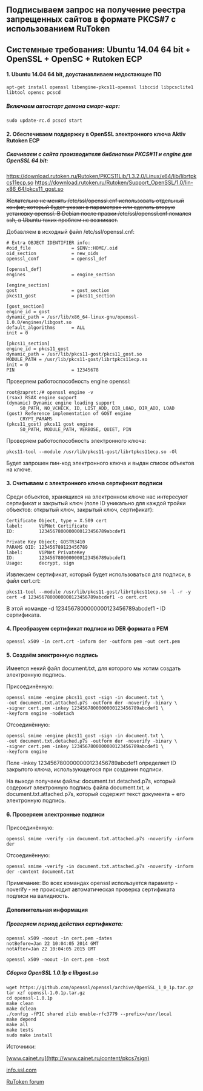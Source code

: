 ## Подписываем запрос на получение реестра запрещенных сайтов в формате PKCS#7 с использованием RuToken

## Системные требования: Ubuntu 14.04 64 bit + OpenSSL + OpenSC + Rutoken ECP

#### 1. Ubuntu 14.04 64 bit, доустанавливаем недостающее ПО

    apt-get install openssl libengine-pkcs11-openssl libccid libpcsclite1 libtool opensc pcscd

##### Включаем автостарт демона смарт-карт:

    sudo update-rc.d pcscd start

#### 2. Обеспечиваем поддержку в OpenSSL электронного ключа Aktiv Rutoken ECP

##### Скачиваем с сайта производителя библиотеки PKCS#11 и engine для OpenSSL 64 bit:

https://download.rutoken.ru/Rutoken/PKCS11Lib/1.3.2.0/Linux/x64/lib/librtpkcs11ecp.so
https://download.rutoken.ru/Rutoken/Support_OpenSSL/1.0/lin-x86_64/pkcs11_gost.so

~~Желательно не менять /etc/ssl/openssl.cnf использовать отдельный конфиг, который будет указан в параметрах или сделать вторую
установку openssl. В Debian после правки /etc/ssl/openssl.cnf ломался ssh, в Ubuntu таких проблем не возникает.~~

Добавляем в исходный файл /etc/ssl/openssl.cnf:

    # Extra OBJECT IDENTIFIER info:
    #oid_file               = $ENV::HOME/.oid
    oid_section             = new_oids
    openssl_conf            = openssl_def

    [openssl_def]
    engines                 = engine_section

    [engine_section]
    gost                    = gost_section
    pkcs11_gost             = pkcs11_section

    [gost_section]
    engine_id = gost
    dynamic_path = /usr/lib/x86_64-linux-gnu/openssl-1.0.0/engines/libgost.so
    default_algorithms      = ALL
    init = 0

    [pkcs11_section]
    engine_id = pkcs11_gost
    dynamic_path = /usr/lib/pkcs11-gost/pkcs11_gost.so
    MODULE_PATH = /usr/lib/pkcs11-gost/librtpkcs11ecp.so
    init = 0
    PIN                     = 12345678

Проверяем работоспособность engine openssl:

    root@zapret:/# openssl engine -v
    (rsax) RSAX engine support
    (dynamic) Dynamic engine loading support
         SO_PATH, NO_VCHECK, ID, LIST_ADD, DIR_LOAD, DIR_ADD, LOAD
    (gost) Reference implementation of GOST engine
         CRYPT_PARAMS
    (pkcs11_gost) pkcs11 gost engine
         SO_PATH, MODULE_PATH, VERBOSE, QUIET, PIN

Проверяем работоспособность электронного ключа:

    pkcs11-tool --module /usr/lib/pkcs11-gost/librtpkcs11ecp.so -Ol

Будет запрошен пин-код электронного ключа и выдан список объектов на ключе.

#### 3. Считываем с электронного ключа сертификат подписи

Среди объектов, хранящихся на электронном ключе нас интересуют сертификат и закрытый ключ (поле ID уникально для каждой тройки объектов: открытый ключ, закрытый ключ, сертификат):

    Certificate Object, type = X.509 cert
    label:      ViPNet Certificate
    ID:         1234567800000000123456789abcdef1

    Private Key Object; GOSTR3410
    PARAMS OID: 123456789123456789
    label:      ViPNet PrivateKey
    ID:         1234567800000000123456789abcdef1
    Usage:      decrypt, sign

Извлекаем сертификат, который будет использоваться для подписи, в файл cert.crt:

    pkcs11-tool --module /usr/lib/pkcs11-gost/librtpkcs11ecp.so -l -r -y cert -d 1234567800000000123456789abcdef1 -o cert.crt

В этой команде -d 1234567800000000123456789abcdef1 - ID сертификата.

#### 4. Преобразуем сертификат подписи из DER формата в PEM

    openssl x509 -in cert.crt -inform der -outform pem -out cert.pem

#### 5. Создаём электронную подпись

Имеется некий файл document.txt, для которого мы хотим создать электронную подпись.

Присоединённую:

    openssl smime -engine pkcs11_gost -sign -in document.txt \
    -out document.txt.attached.p7s -outform der -noverify -binary \
    -signer cert.pem -inkey 1234567800000000123456789abcdef1 \
    -keyform engine -nodetach

Отсоединённую:

    openssl smime -engine pkcs11_gost -sign -in document.txt \
    -out document.txt.detached.p7s -outform der -noverify -binary \
    -signer cert.pem -inkey 1234567800000000123456789abcdef1 \
    -keyform engine

Поле -inkey 1234567800000000123456789abcdef1 определяет ID закрытого ключа, использующегося при создании подписи.

На выходе получаем файлы: document.txt.detached.p7s, который содержит электронную подпись файла document.txt, и document.txt.attached.p7s, который содержит текст документа + его электронную подпись.

#### 6. Проверяем электронные подписи

Присоединённую:

    openssl smime -verify -in document.txt.attached.p7s -noverify -inform der

Отсоединённую:

    openssl smime -verify -in document.txt.attached.p7s -noverify -inform der -content document.txt

Примечание:
Во всех командах openssl используется параметр -noverify - не происходит автоматическая проверка сертификата подписи на валидность.

#### Дополнительная информация

##### Проверяем период действия сертификата:

    openssl x509 -noout -in cert.pem -dates
    notBefore=Jan 22 10:04:05 2014 GMT
    notAfter=Jan 22 10:04:05 2015 GMT

    openssl x509 -noout -in cert.pem -text

##### Сборка OpenSSL 1.0.1p c libgost.so

    wget https://github.com/openssl/openssl/archive/OpenSSL_1_0_1p.tar.gz
    tar xzf openssl-1.0.1p.tar.gz
    cd openssl-1.0.1p
    make clean
    make dclean
    ./config -fPIC shared zlib enable-rfc3779 --prefix=/usr/local
    make depend
    make all
    make tests
    sudo make install

Источники:

[www.cainet.ru](http://www.cainet.ru/content/pkcs7sign)

[info.ssl.com](http://info.ssl.com/article.aspx?id=12149)

[RuToken forum](http://forum.rutoken.ru/topic/1639/page/13/)
